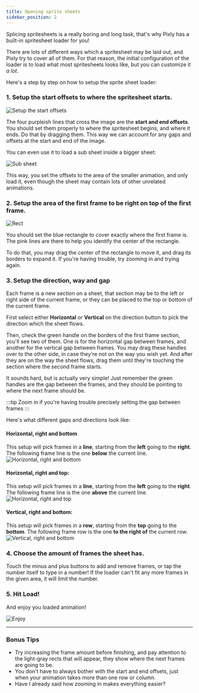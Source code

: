 ```yaml
---
title: Opening sprite sheets
sidebar_position: 2
---
```

Splicing spritesheets is a really boring and long task, that's why Pixly has a built-in spritesheet loader for you!

There are lots of different ways which a spritesheet may be laid out, and Pixly try to cover all of them. For that reason, the initial configuration of the loader is to load what most spritesheets looks like, but you can customize it *a lot*.

Here's a step by step on how to setup the sprite sheet loader:

### 1. Setup the start offsets to where the spritesheet starts.

![Setup the start offsets](./opshe-off1.png)

The four purpleish lines that cross the image are the **start and end offsets**. You should set them properly to where the spritesheet begins, and where it ends. Do that by dragging them. This way we can account for any gaps and offsets at the start and end of the image.

You can even use it to load a sub sheet inside a bigger sheet:

![Sub sheet](./opshe-off2.png)

This way, you set the offsets to the area of the smaller animation, and only load it, even though the sheet may contain lots of other unrelated animations.

### 2. Setup the area of the first frame to be right on top of the first frame.

![Rect](./opshe-rect1.png)

You should set the blue rectangle to cover exactly where the first frame is. The pink lines are there to help you identify the center of the rectangle.

To do that, you may drag the center of the rectangle to move it, and drag its borders to expand it. If you're having trouble, try zooming in and trying again.

### 3. Setup the direction, way and gap

Each frame is a new section on a sheet, that section may be to the left or right side of the current frame, or they can be placed to the top or bottom of the current frame.

First select either **Horizontal** or **Vertical** on the direction button to pick the direction which the sheet flows.

Then, check the green handle on the borders of the first frame section, you'll see two of them. One is for the horizontal gap between frames, and another for the vertical gap between frames.
You may drag these handles over to the other side, in case they're not on the way you wish yet. And after they are on the way the sheet flows, drag them until they're touching the section where the second frame starts.

It sounds hard, but is actually very simple! Just remember the green handles are the gap between the frames, and they should be pointing to where the next frame should be.

:::tip
Zoom in if you're having trouble precisely setting the gap between frames
:::

Here's what different gaps and directions look like:

#### Horizontal, right and bottom
This setup will pick frames in a **line**, starting from the **left** going to the **right**. The following frame line is the one **below** the current line.
![Horizontal, right and bottom](./opshe-gap1.png)

#### Horizontal, right and top:
This setup will pick frames in a **line**, starting from the **left** going to the **right**. The following frame line is the one **above** the current line.
![Horizontal, right and top](./opshe-gap3.png)

#### Vertical, right and bottom:
This setup will pick frames in a **row**, starting from the **top** going to the **bottom**. The following frame row is the one **to the right of** the current row.
![Vertical, right and bottom](./opshe-gap2.png)

### 4. Choose the amount of frames the sheet has.

Touch the minus and plus buttons to add and remove frames, or tap the number itself to type in a number! If the loader can't fit any more frames in the given area, it will limit the number.

### 5. Hit Load!

And enjoy you loaded animation!

![Enjoy](./opshe-finish.png)

-------------

### Bonus Tips

+ Try increasing the frame amount before finishing, and pay attention to the light-gray rects that will appear, they show where the next frames are going to be.
+ You don't have to always bother with the start and end offsets, just when your animation takes more than one row or column.
+ Have I already said how zooming in makes everything easier?